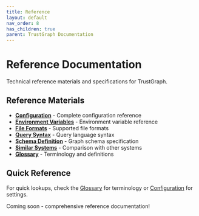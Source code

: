 ```yaml
---
title: Reference
layout: default
nav_order: 8
has_children: true
parent: TrustGraph Documentation
---
```


# Reference Documentation

Technical reference materials and specifications for TrustGraph.

## Reference Materials

- **[Configuration](configuration.md)** - Complete configuration reference
- **[Environment Variables](environment-variables.md)** - Environment variable reference
- **[File Formats](file-formats.md)** - Supported file formats
- **[Query Syntax](query-syntax.md)** - Query language syntax
- **[Schema Definition](schema-definition.md)** - Graph schema specification
- **[Similar Systems](similar-systems.md)** - Comparison with other systems
- **[Glossary](glossary.md)** - Terminology and definitions

## Quick Reference

For quick lookups, check the [Glossary](glossary.md) for terminology or [Configuration](configuration.md) for settings.

Coming soon - comprehensive reference documentation!